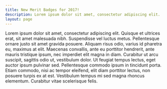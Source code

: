 ```yaml
---
title: New Merit Badges for 2017!
description: Lorem ipsum dolor sit amet, consectetur adipiscing elit.
layout: page
---
```


Lorem ipsum dolor sit amet, consectetur adipiscing elit. Quisque et ultrices erat, sit amet malesuada nibh. Suspendisse vel luctus metus. Pellentesque ornare justo sit amet gravida posuere. Aliquam risus odio, varius id pharetra eu, maximus at elit. Maecenas convallis, ante eu porttitor hendrerit, ante mauris tristique ipsum, nec imperdiet elit magna in diam. Curabitur ut arcu suscipit, sagittis odio ut, vestibulum dolor. Ut feugiat tempus lectus, eget auctor ipsum pulvinar sed. Pellentesque commodo ipsum in tincidunt porta. Etiam commodo, nisi ac tempor eleifend, elit diam porttitor lectus, non posuere turpis ex at est. Vestibulum tempus mi sed magna rhoncus elementum. Curabitur vitae scelerisque felis.